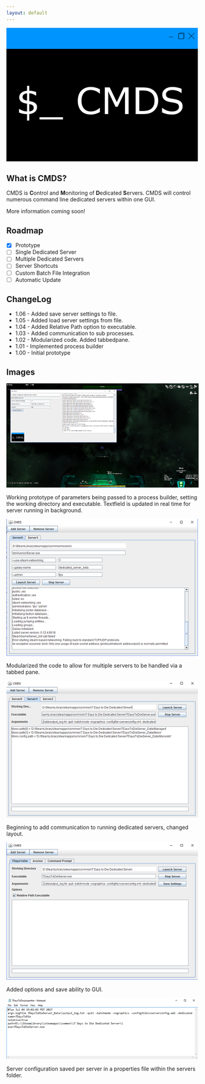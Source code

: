 ```yaml
---
layout: default
---
```


![Logo](cmds-w.png)

## What is CMDS?
CMDS is **C**ontrol and **M**onitoring of **D**edicated **S**ervers. CMDS will control numerous command line dedicated servers within one GUI.

More information coming soon!

## Roadmap
* [x] Prototype
* [ ] Single Dedicated Server
* [ ] Multiple Dedicated Servers
* [ ] Server Shortcuts
* [ ] Custom Batch File Integration
* [ ] Automatic Update

## ChangeLog
* 1.06 - Added save server settings to file.
* 1.05 - Added load server settings from file.
* 1.04 - Added Relative Path option to executable. 
* 1.03 - Added communication to sub processes.
* 1.02 - Modularized code. Added tabbedpane.
* 1.01 - Implemented process builder
* 1.00 - Initial prototype


## Images
![Prototype](prototype.png)

Working prototype of parameters being passed to a process builder, setting the working directory and executable. Textfield is updated in real time for server running in background.

![Prototype2](prototype2.png)

Modularized the code to allow for multiple servers to be handled via a tabbed pane.

![Prototype3](prototype3.png)

Beginning to add communication to running dedicated servers, changed layout.

![Prototype4](prototype4.png)

Added options and save ability to GUI.

![Prototype5](prototype5.png)

Server configuration saved per server in a properties file within the servers folder.

